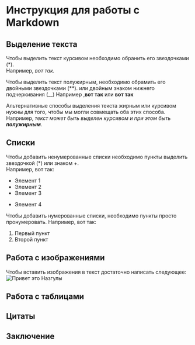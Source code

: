 # Инструкция для работы с Markdown

## Выделение текста

Чтобы выделить текст курсивом необходимо обранить его звездочками (*).   
Например, *вот так.*


Чтобы выделить текст полужирным, необходимо обрамить его двойными звездочками (**). или двойным знаком нижнего подчеркивания (__) 
Например ,**вот так** или __вот так__

Альтернативные способы выделения текста жирным или курсивом нужны для того, чтобы мы могли совмещать оба этих способа. Например, _текст может быть выделен курсивом и при этом быть **полужирным**_.

##  Списки
Чтобы добавить ненумерованные списки необходимо пункты выделить звездочкой (*) или знаком +.  
Например, вот так:  
* Элемент 1
* Элемент 2
* Элемент 3
+ Элемент 4

Чтобы добавить нумерованные списки, необходимо пункты просто пронумеровать.
Например, вот так:

1. Первый пункт
2. Второй пункт


## Работа с изображениями

Чтобы вставить изображения в текст достаточно написать следующее:![Привет это Назгулы](rings.webp)

## Работа с таблицами

## Цитаты

## Заключение